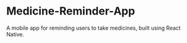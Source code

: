 # Medicine-Reminder-App
A mobile app for reminding users to take medicines, built using React Native.
